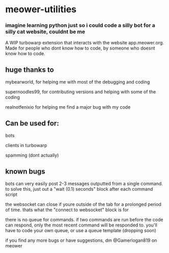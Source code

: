 # meower-utilities
### imagine learning python just so i could code a silly bot for a silly cat website, couldnt be me
A WIP turbowarp extension that interacts with the website app.meower.org. Made for people who dont know how to code, by someone who doesnt know how to code.

huge thanks to
-
mybearworld, for helping me with most of the debugging and coding

supernoodles99, for contributing versions and helping with some of the coding

realnotfenixio for helping me find a major bug with my code




Can be used for:
-
bots

clients in turbowarp

spamming (dont actually)



known bugs
-
bots can very easily post 2-3 messages outputted from a single command. to solve this, just out a "wait (0.1) seconds" block after each command script

the websocket can close if youre outside of the tab for a prolonged period of time. thats what the "connect to websocket" block is for

there is no queue for commands. if two commands are run before the code can respond, only the most recent command will be responded to. you'll have to code your own queue, or use a queue template (dropping soon)

if you find any more bugs or have suggestions, dm @Gamerlogan819 on meower

